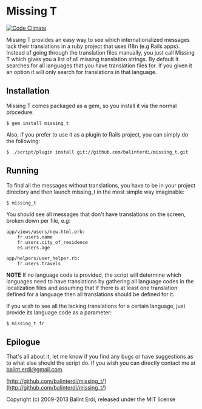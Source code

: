 # Missing T
[![Code Climate](https://codeclimate.com/github/balinterdi/missing_t.png)](https://codeclimate.com/github/balinterdi/missing_t)

Missing T provides an easy way to see which internationalized messages lack their translations in a ruby project that uses I18n (e.g Rails apps). Instead of going through the translation files manually, you just call Missing T which gives you a list of all missing translation strings. By default it searches for all languages that you have translation files for. If you given it an option it will only search for translations in that language.

## Installation

Missing T comes packaged as a gem, so you install it via the normal procedure:

    $ gem install missing_t

Also, if you prefer to use it as a plugin to Rails project, you can simply do the following:

    $ ./script/plugin install git://github.com/balinterdi/missing_t.git

## Running

To find all the messages without translations, you have to be in your project directory and then launch missing_t in the most simple way imaginable:

    $ missing_t

You should see all messages that don't have translations on the screen, broken down per file, e.g:

    app/views/users/new.html.erb:
        fr.users.name
        fr.users.city_of_residence
        es.users.age

    app/helpers/user_helper.rb:
        fr.users.travels

__NOTE__ If no language code is provided, the script will determine which languages need to have translations by gathering all language codes in the localization files and assuming that if there is at least one translation defined for a language then all translations should be defined for it.

If you wish to see all the lacking translations for a certain language, just provide its language code as a parameter:

    $ missing_t fr

## Epilogue

That's all about it, let me know if you find any bugs or have suggestions as to what else should the script do. If you wish you can directly contact me at balint.erdi@gmail.com.

[http://github.com/balinterdi/missing_t/](http://github.com/balinterdi/missing_t/)

Copyright (c) 2009-2013 Balint Erdi, released under the MIT license
